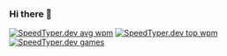 ### Hi there 👋


[![SpeedTyper.dev avg wpm](https://api.speedtyper.dev/users/codicocodes/badges/averagewpm)](https://www.speedtyper.dev/profile/codicocodes)
[![SpeedTyper.dev top wpm](https://api.speedtyper.dev/users/codicocodes/badges/topwpm)](https://www.speedtyper.dev/profile/codicocodes)
[![SpeedTyper.dev games](https://api.speedtyper.dev/users/codicocodes/badges/gamecount)](https://www.speedtyper.dev/profile/codicocodes)
              

<!--
**codicocodes/codicocodes** is a ✨ _special_ ✨ repository because its `README.md` (this file) appears on your GitHub profile.


Here are some ideas to get you started:

- 🔭 I’m currently working on ...
- 🌱 I’m currently learning ...
- 👯 I’m looking to collaborate on ...
- 🤔 I’m looking for help with ...
- 💬 Ask me about ...
- 📫 How to reach me: ...
- 😄 Pronouns: ...
- ⚡ Fun fact: ...
-->
